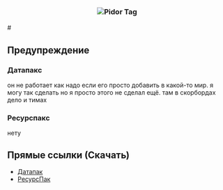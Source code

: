 <h3 align="center"><img src="https://cdn.discordapp.com/attachments/829268304358277163/1134445515287822488/ny_shas.png" alt="Pidor Tag"></h3>
# ㅤ

## Предупреждение
### Датапакс
он не работает как надо если его просто добавить в какой-то мир. я могу так сделать но я просто этого не сделал ещё. там в скорбордах дело и тимах
### Ресурспакс
нету

## Прямые ссылки (Скачать)
- [Датапак](https://github.com/artzab1103/lostyastag/raw/main/direct_link/datapack.zip)
- [РесурсПак](https://github.com/artzab1103/lostyastag/raw/main/direct_link/lostyas_tag_resources.zip)
